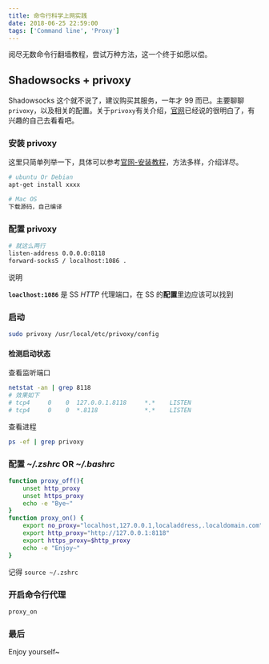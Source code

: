 ```yaml
---
title: 命令行科学上网实践
date: 2018-06-25 22:59:00
tags: ['Command line', 'Proxy']
---
```


阅尽无数命令行翻墙教程，尝试万种方法，这一个终于如愿以偿。

## Shadowsocks + privoxy

Shadowsocks 这个就不说了，建议购买其服务，一年才 99 而已。主要聊聊 `privoxy`，以及相关的配置。关于`privoxy`有关介绍，[官网](https://www.privoxy.org/)已经说的很明白了，有兴趣的自己去看看吧。

### 安装 privoxy

这里只简单列举一下，具体可以参考[官网-安装教程](https://www.privoxy.org/user-manual/installation.html)，方法多样，介绍详尽。

```bash
# ubuntu Or Debian
apt-get install xxxx

# Mac OS
下载源码，自己编译
```

### 配置 privoxy

```bash
# 就这么两行
listen-address 0.0.0.0:8118
forward-socks5 / localhost:1086 .
```

说明

**`loaclhost:1086`** 是 SS *HTTP* 代理端口，在 SS 的**配置**里边应该可以找到

### 启动

```bash
sudo privoxy /usr/local/etc/privoxy/config
```

#### 检测启动状态

查看监听端口

```bash
netstat -an | grep 8118
# 效果如下
# tcp4     0    0  127.0.0.1.8118     *.*    LISTEN
# tcp4     0    0  *.8118             *.*    LISTEN
```

查看进程

```bash
ps -ef | grep privoxy
```

### 配置 *~/.zshrc* OR *~/.bashrc*

```bash
function proxy_off(){
    unset http_proxy
    unset https_proxy
    echo -e "Bye~"
}
function proxy_on() {
    export no_proxy="localhost,127.0.0.1,localaddress,.localdomain.com"
    export http_proxy="http://127.0.0.1:8118"
    export https_proxy=$http_proxy
    echo -e "Enjoy~"
}
```

记得 `source ~/.zshrc`

### 开启命令行代理

```bash
proxy_on
```

### 最后

Enjoy yourself~
